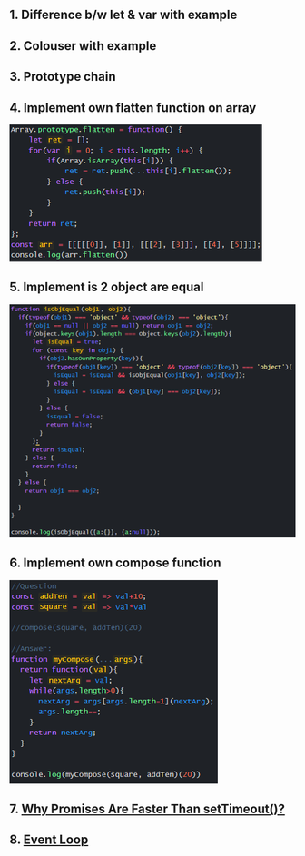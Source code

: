 ## 1. Difference b/w let & var with example

## 2. Colouser with example

## 3. Prototype chain

## 4. Implement own flatten function on array
![flatten](https://github.com/k10oo7/interview-questions/blob/main/misc/flatten.png)

## 5. Implement is 2 object are equal

![isMyObjectEqual](https://github.com/k10oo7/interview-questions/blob/main/misc/isObjectEqual.png)

## 6. Implement own compose function

![myCompose](https://github.com/k10oo7/interview-questions/blob/main/misc/myCompose.png)

## 7. [Why Promises Are Faster Than setTimeout()?](https://dmitripavlutin.com/javascript-promises-settimeout/)

## 8. [Event Loop](https://dev.to/lydiahallie/javascript-visualized-event-loop-3dif)